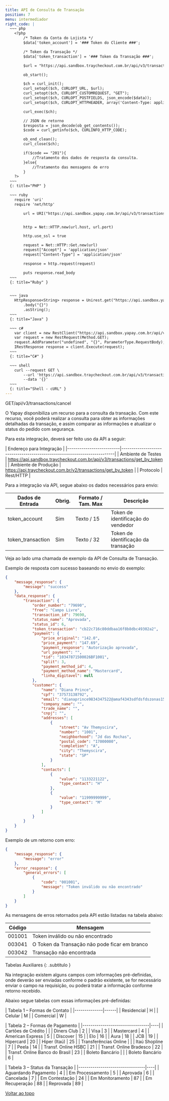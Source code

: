```yaml
---
title: API de Consulta de Transação
position: 7
menu: intermediador
right_code: |
  ~~~ php
    <?php
        /* Token da Conta do Lojista */
        $data['token_account'] = '### Token do Cliente ###';

        /* Token da Transação */
        $data['token_transaction'] = '### Token da Transação ###';

        $url = "https://api.sandbox.traycheckout.com.br/api/v3/transactions/get_by_token";

        ob_start();

        $ch = curl_init();
        curl_setopt($ch, CURLOPT_URL, $url);
        curl_setopt($ch, CURLOPT_CUSTOMREQUEST, "GET");
        curl_setopt($ch, CURLOPT_POSTFIELDS, json_encode($data));
        curl_setopt($ch, CURLOPT_HTTPHEADER, array('Content-Type: application/json'));

        curl_exec($ch);

        // JSON de retorno  
        $resposta = json_decode(ob_get_contents());
        $code = curl_getinfo($ch, CURLINFO_HTTP_CODE);

        ob_end_clean();
        curl_close($ch);

        if($code == "201"){
            //Tratamento dos dados de resposta da consulta.
        }else{
            //Tratamento das mensagens de erro
        }
    ?>
  ~~~
  {: title="PHP" }

  ~~~ ruby
    require 'uri'
    require 'net/http'

        url = URI("https://api.sandbox.yapay.com.br/api/v3/transactions/get_by_token?token_account=TOKEN&token_transaction=87408ed3f0a5a98790aa00fba90c03eb")


        http = Net::HTTP.new(url.host, url.port)

        http.use_ssl = true

        request = Net::HTTP::Get.new(url)
        request["Accept"] = 'application/json'
        request["Content-Type"] = 'application/json'

        response = http.request(request)

        puts response.read_body
  ~~~
  {: title="Ruby" }


  ~~~ java
    HttpResponse<String> response = Unirest.get("https://api.sandbox.yapay.com.br/api/v3/transactions/get_by_token?token_account=TOKEN&token_transaction=87408ed3f0a5a98790aa00fba90c03eb")
        .body("{}")
        .asString();    
  ~~~
  {: title="Java" }

  ~~~ c#
    var client = new RestClient("https://api.sandbox.yapay.com.br/api/v3/transactions/get_by_token?token_account=TOKEN&token_transaction=87408ed3f0a5a98790aa00fba90c03eb");
    var request = new RestRequest(Method.GET);
    request.AddParameter("undefined", "{}", ParameterType.RequestBody);
    IRestResponse response = client.Execute(request);
  ~~~
  {: title="C#" }

  ~~~ shell
    curl --request GET \
        --url 'https://api.sandbox.traycheckout.com.br/api/v3/transactions/get_by_token?token_account=SEU_TOKEN&token_transaction=cb22c716c80ddbaa16f8b8dbc49302a2' \
        --data '{}'
  ~~~
  {: title="Shell - cURL" }  
---
```


<span class="get">GET</span><span class="beforePost">/api/v3/transactions/cancel</span>

O Yapay disponibiliza um recurso para a consulta da transação. Com este recurso, você poderá realizar a consulta para obter as informações detalhadas da transação, e assim comparar as informações e atualizar o status do pedido com segurança.

Para esta integração, deverá ser feito uso da API a seguir:

| Endereço para Integração                                                                            |
|--------------------------|--------------------------------------------------------------------------|
| Ambiente de Testes       | https://api.sandbox.traycheckout.com.br/api/v3/transactions/get_by_token |
| Ambiente de Produção     | https://api.traycheckout.com.br/v2/transactions/get_by_token             |
| Protocolo                | Rest/HTTP                                                                |


Para a integração via API, segue abaixo os dados necessários para envio:

| Dados de Entrada                       |  Obrig.  | Formato / Tam. Max   | Descrição                                                |
|----------------------------------------|----------|----------------------|----------------------------------------------------------|
| token_account                          |   Sim    |  Texto / 15          |  Token de identificação do vendedor                      |         
| token_transaction                      | Sim      |  Texto / 32          |  Token de identificação da transação                     |


Veja ao lado uma chamada de exemplo da API de Consulta de Transação.

Exemplo de resposta com sucesso baseando no envio do exemplo:

```json
{
    "message_response": {
        "message": "success"
    },
    "data_response": {
        "transaction": {
            "order_number": "79690",
            "free": "Campo Livre",
            "transaction_id": 79690,
            "status_name": "Aprovada",
            "status_id": 6,
            "token_transaction": "cb22c716c80ddbaa16f8b8dbc49302a2",
            "payment": {
                "price_original": "142.0",
                "price_payment": "147.69",
                "payment_response": "Autorização aprovada",
                "url_payment": "",
                "tid": "10347871500026BF1001",
                "split": 3,
                "payment_method_id": 4,
                "payment_method_name": "Mastercard",
                "linha_digitavel": null
            },
            "customer": {
                "name": "Diana Prince",
                "cpf": "37573138792",
                "email": "dianaprince9834347522@amaf4343sdfdsfdszonas1587.com",
                "company_name": "",
                "trade_name": "",
                "cnpj": "",
                "addresses": [
                    {
                        "street": "Av Themyscira",
                        "number": "1001",
                        "neighborhood": "Jd das Rochas",
                        "postal_code": "17000000",
                        "completion": "A",
                        "city": "Themyscira",
                        "state": "SP"
                    }
                ],
                "contacts": [
                    {
                        "value": "1133221122",
                        "type_contact": "H"
                    },
                    {
                        "value": "11999999999",
                        "type_contact": "M"
                    }
                ]
            }
        }
    }
}

```



Exemplo de um retorno com erro:

```json
{
    "message_response": {
        "message": "error"
    },
    "error_response": {
        "general_errors": [
            {
                "code": "001001",
                "message": "Token inválido ou não encontrado"
            }
        ]
    }
}
```

As mensagens de erros retornados pela API estão listadas na tabela abaixo:

| Código    |  Mensagem                                        |
|-----------|--------------------------------------------------|
| 001001    | Token inválido ou não encontrado                 |
| 003041    | O Token da Transação não pode ficar em branco    |
| 003042    | Transação não encontrada                         |


Tabelas Auxiliares
{: .subtitulo }

Na integração existem alguns campos com informações pré-definidas, onde deverão ser enviadas conforme o padrão existente, se for necessário enviar o campo na requisição, ou poderá tratar a informação conforme retorno recebido.

Abaixo segue tabelas com essas informações pré-definidas:


| Tabela 1 – Formas de Contato  |
|--------------|------|
| Residencial  | H    |
| Celular      | M    |
| Comercial    | W    |


| Tabela 2 – Formas de Pagamento       |
|---------------------------------|----|
| Cartões de Crédito              |    |
| Diners Club                     | 2  |
| Visa                            | 3  |
| Mastercard                      | 4  |
| American Express                | 5  |
| Discover                        | 15 |
| Elo                             | 16 |
| Aura                            | 18 |
| JCB                             | 19 |
| Hipercard                       | 20 |
| Hiper (Itaú)                    | 25 |
| Transferências Online           |    |
| Itaú Shopline                   | 7  |
| Peela                           | 14 |
| Transf. Online HSBC             | 21 |
| Transf. Online Bradesco         | 22 |
| Transf. Online Banco do Brasil  | 23 |
| Boleto Bancário                 |    |
| Boleto Bancário                 | 6  |


| Tabela 3 – Status da Transação       |
|---------------------------------|----|
| Aguardando Pagamento            | 4  |
| Em Processamento                | 5  |
| Aprovada                        | 6  |
| Cancelada                       | 7  |
| Em Contestação                  | 24 |
| Em Monitoramento                | 87 |
| Em Recuperação                  | 88 |
| Reprovada                       | 89 |

<div class="voltar-ao-topo"><a href="#"><i class="fa fa-arrow-up" aria-hidden="true"></i>Voltar ao topo</a></div>